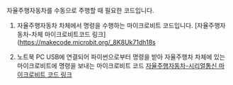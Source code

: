 자율주행자동차를 수동으로 주행할 때 필요한 코드입니다.

1. 자율주행자동차 차체에서 명령을 수행하는 마이크로비트 코드입니다. 
  [자율주행자동차-차체 마이크로비트코드 링크](https://makecode.microbit.org/_8K8Uk71dh18s

2. 노트북 PC USB에 연결되어 파이썬으로부터 명령을 받아 자율주행차 차체에 있는 마이크로비트에 명령을 보내는 마이크로비트 코드
  [자율주행자동차-시리얼통신 마이크로비트 코드 링크](https://makecode.microbit.org/_8K8Uk71dh18s)
